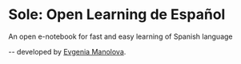 # Sole: Open Learning de Español

An open e-notebook for fast and easy learning of Spanish language

--
developed by [Evgenia Manolova](https://github.com/zzeni).

